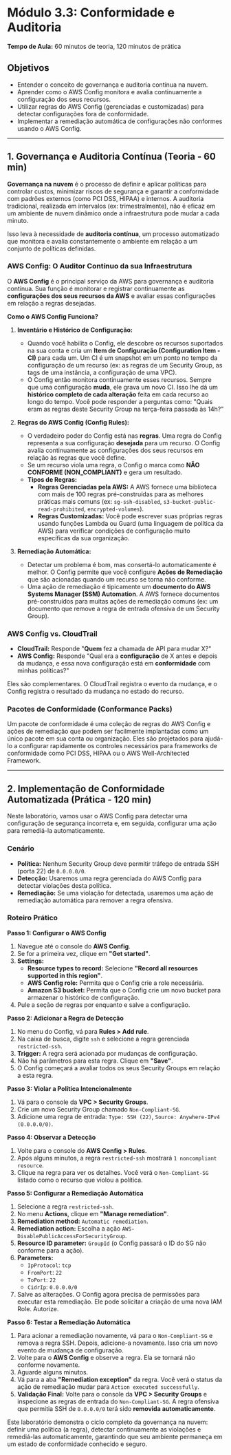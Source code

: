 # Módulo 3.3: Conformidade e Auditoria

**Tempo de Aula:** 60 minutos de teoria, 120 minutos de prática

## Objetivos

- Entender o conceito de governança e auditoria contínua na nuvem.
- Aprender como o AWS Config monitora e avalia continuamente a configuração dos seus recursos.
- Utilizar regras do AWS Config (gerenciadas e customizadas) para detectar configurações fora de conformidade.
- Implementar a remediação automática de configurações não conformes usando o AWS Config.

---

## 1. Governança e Auditoria Contínua (Teoria - 60 min)

**Governança na nuvem** é o processo de definir e aplicar políticas para controlar custos, minimizar riscos de segurança e garantir a conformidade com padrões externos (como PCI DSS, HIPAA) e internos. A auditoria tradicional, realizada em intervalos (ex: trimestralmente), não é eficaz em um ambiente de nuvem dinâmico onde a infraestrutura pode mudar a cada minuto.

Isso leva à necessidade de **auditoria contínua**, um processo automatizado que monitora e avalia constantemente o ambiente em relação a um conjunto de políticas definidas.

### AWS Config: O Auditor Contínuo da sua Infraestrutura

O **AWS Config** é o principal serviço da AWS para governança e auditoria contínua. Sua função é monitorar e registrar continuamente as **configurações dos seus recursos da AWS** e avaliar essas configurações em relação a regras desejadas.

**Como o AWS Config Funciona?**

1.  **Inventário e Histórico de Configuração:**
    -   Quando você habilita o Config, ele descobre os recursos suportados na sua conta e cria um **Item de Configuração (Configuration Item - CI)** para cada um. Um CI é um snapshot em um ponto no tempo da configuração de um recurso (ex: as regras de um Security Group, as tags de uma instância, a configuração de uma VPC).
    -   O Config então monitora continuamente esses recursos. Sempre que uma configuração **muda**, ele grava um novo CI. Isso lhe dá um **histórico completo de cada alteração** feita em cada recurso ao longo do tempo. Você pode responder a perguntas como: "Quais eram as regras deste Security Group na terça-feira passada às 14h?"

2.  **Regras do AWS Config (Config Rules):**
    -   O verdadeiro poder do Config está nas **regras**. Uma regra do Config representa a sua configuração **desejada** para um recurso. O Config avalia continuamente as configurações dos seus recursos em relação às regras que você define.
    -   Se um recurso viola uma regra, o Config o marca como **NÃO CONFORME (NON_COMPLIANT)** e gera um resultado.
    -   **Tipos de Regras:**
        -   **Regras Gerenciadas pela AWS:** A AWS fornece uma biblioteca com mais de 100 regras pré-construídas para as melhores práticas mais comuns (ex: `sg-ssh-disabled`, `s3-bucket-public-read-prohibited`, `encrypted-volumes`).
        -   **Regras Customizadas:** Você pode escrever suas próprias regras usando funções Lambda ou Guard (uma linguagem de política da AWS) para verificar condições de configuração muito específicas da sua organização.

3.  **Remediação Automática:**
    -   Detectar um problema é bom, mas consertá-lo automaticamente é melhor. O Config permite que você configure **Ações de Remediação** que são acionadas quando um recurso se torna não conforme.
    -   Uma ação de remediação é tipicamente um **documento do AWS Systems Manager (SSM) Automation**. A AWS fornece documentos pré-construídos para muitas ações de remediação comuns (ex: um documento que remove a regra de entrada ofensiva de um Security Group).

### AWS Config vs. CloudTrail

-   **CloudTrail:** Responde "**Quem** fez a chamada de API para mudar X?"
-   **AWS Config:** Responde "Qual era a **configuração** de X antes e depois da mudança, e essa nova configuração está em **conformidade** com minhas políticas?"

Eles são complementares. O CloudTrail registra o evento da mudança, e o Config registra o resultado da mudança no estado do recurso.

### Pacotes de Conformidade (Conformance Packs)

Um pacote de conformidade é uma coleção de regras do AWS Config e ações de remediação que podem ser facilmente implantadas como um único pacote em sua conta ou organização. Eles são projetados para ajudá-lo a configurar rapidamente os controles necessários para frameworks de conformidade como PCI DSS, HIPAA ou o AWS Well-Architected Framework.

---

## 2. Implementação de Conformidade Automatizada (Prática - 120 min)

Neste laboratório, vamos usar o AWS Config para detectar uma configuração de segurança incorreta e, em seguida, configurar uma ação para remediá-la automaticamente.

### Cenário

-   **Política:** Nenhum Security Group deve permitir tráfego de entrada SSH (porta 22) de `0.0.0.0/0`.
-   **Detecção:** Usaremos uma regra gerenciada do AWS Config para detectar violações desta política.
-   **Remediação:** Se uma violação for detectada, usaremos uma ação de remediação automática para remover a regra ofensiva.

### Roteiro Prático

**Passo 1: Configurar o AWS Config**
1.  Navegue até o console do **AWS Config**.
2.  Se for a primeira vez, clique em **"Get started"**.
3.  **Settings:**
    -   **Resource types to record:** Selecione **"Record all resources supported in this region"**.
    -   **AWS Config role:** Permita que o Config crie a role necessária.
    -   **Amazon S3 bucket:** Permita que o Config crie um novo bucket para armazenar o histórico de configuração.
4.  Pule a seção de regras por enquanto e salve a configuração.

**Passo 2: Adicionar a Regra de Detecção**
1.  No menu do Config, vá para **Rules > Add rule**.
2.  Na caixa de busca, digite `ssh` e selecione a regra gerenciada `restricted-ssh`.
3.  **Trigger:** A regra será acionada por mudanças de configuração.
4.  Não há parâmetros para esta regra. Clique em **"Save"**.
5.  O Config começará a avaliar todos os seus Security Groups em relação a esta regra.

**Passo 3: Violar a Política Intencionalmente**
1.  Vá para o console da **VPC > Security Groups**.
2.  Crie um novo Security Group chamado `Non-Compliant-SG`.
3.  Adicione uma regra de entrada: `Type: SSH (22)`, `Source: Anywhere-IPv4 (0.0.0.0/0)`.

**Passo 4: Observar a Detecção**
1.  Volte para o console do **AWS Config > Rules**.
2.  Após alguns minutos, a regra `restricted-ssh` mostrará `1 noncompliant resource`.
3.  Clique na regra para ver os detalhes. Você verá o `Non-Compliant-SG` listado como o recurso que violou a política.

**Passo 5: Configurar a Remediação Automática**
1.  Selecione a regra `restricted-ssh`.
2.  No menu **Actions**, clique em **"Manage remediation"**.
3.  **Remediation method:** `Automatic remediation`.
4.  **Remediation action:** Escolha a ação `AWS-DisablePublicAccessForSecurityGroup`.
5.  **Resource ID parameter:** `GroupId` (o Config passará o ID do SG não conforme para a ação).
6.  **Parameters:**
    -   `IpProtocol`: `tcp`
    -   `FromPort`: `22`
    -   `ToPort`: `22`
    -   `CidrIp`: `0.0.0.0/0`
7.  Salve as alterações. O Config agora precisa de permissões para executar esta remediação. Ele pode solicitar a criação de uma nova IAM Role. Autorize.

**Passo 6: Testar a Remediação Automática**
1.  Para acionar a remediação novamente, vá para o `Non-Compliant-SG` e remova a regra SSH. Depois, adicione-a novamente. Isso cria um novo evento de mudança de configuração.
2.  Volte para o **AWS Config** e observe a regra. Ela se tornará não conforme novamente.
3.  Aguarde alguns minutos.
4.  Vá para a aba **"Remediation exception"** da regra. Você verá o status da ação de remediação mudar para `Action executed successfully`.
5.  **Validação Final:** Volte para o console da **VPC > Security Groups** e inspecione as regras de entrada do `Non-Compliant-SG`. A regra ofensiva que permitia SSH de `0.0.0.0/0` terá sido **removida automaticamente**.

Este laboratório demonstra o ciclo completo da governança na nuvem: definir uma política (a regra), detectar continuamente as violações e remediá-las automaticamente, garantindo que seu ambiente permaneça em um estado de conformidade conhecido e seguro.
